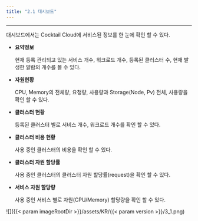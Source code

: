 ```yaml
---
title: "2.1 대시보드"
---
```



---
대시보드에서는 Cocktail Cloud에 서비스된 정보를 한 눈에 확인 할 수 있다.

* **요약정보**

  현재 등록 관리되고 있는 서비스 개수, 워크로드 개수, 등록된 클러스터 수, 현재 발생한 알람의 개수를 볼 수 있다.

* **자원현황**

  CPU, Memory의 전체량, 요청량, 사용량과 Storage(Node, Pv) 전체, 사용량을 확인 할 수 있다.

* **클러스터 현황**

  등록된 클러스터 별로 서비스 개수, 워크로드 개수를 확인 할 수 있다.

* **클러스터 비용 현황**

  사용 중인 클러스터의 비용을 확인 할 수 있다.

* **클러스터 자원 할당률**

  사용 중인 클러스터의 클러스터 자원 할당률\(request\)을 확인 할 수 있다.

* **서비스 자원 할당량**

  사용 중인 서비스 별로 자원(CPU/Memory) 할당량을 확인 할 수 있다.

![]({{< param imageRootDir >}}/assets/KR/{{< param version >}}/3_1.png)